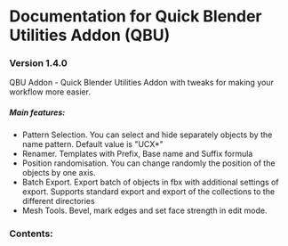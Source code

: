 # Documentation for Quick Blender Utilities Addon (QBU)
### Version 1.4.0

QBU Addon - Quick Blender Utilities Addon with tweaks for making your workflow more easier.

##### Main features:

- Pattern Selection. You can select and hide separately objects by the name pattern. Default value is "UCX*"
- Renamer. Templates with Prefix, Base name and Suffix formula
- Position randomisation. You can change randomly the position of the objects by one axis.
- Batch Export. Export batch of objects in fbx with additional settings of export. Supports standard export and export of the collections to the different directories
- Mesh Tools. Bevel, mark edges and set face strength in edit mode.

### Contents:

